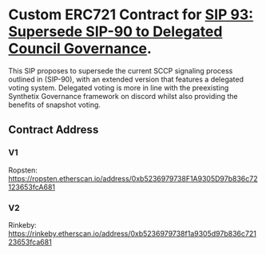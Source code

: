 # Custom ERC721 Contract for [SIP 93: Supersede SIP-90 to Delegated Council Governance](https://sips.synthetix.io/sips/sip-93).

This SIP proposes to supersede the current SCCP signaling process outlined in (SIP-90), with an extended version that features a delegated voting system. Delegated voting is more in line with the preexisting Synthetix Governance framework on discord whilst also providing the benefits of snapshot voting.


## Contract Address

### V1

Ropsten: https://ropsten.etherscan.io/address/0xb5236979738F1A9305D97b836c72123653fcA681

### V2

Rinkeby: https://rinkeby.etherscan.io/address/0xb5236979738f1a9305d97b836c72123653fca681

